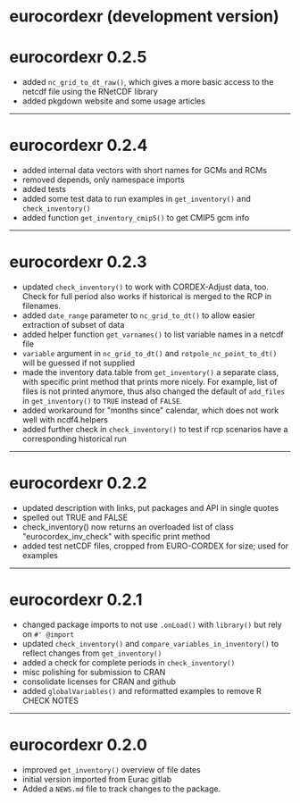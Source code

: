 # eurocordexr (development version)

# eurocordexr 0.2.5

- added `nc_grid_to_dt_raw()`, which gives a more basic access to the netcdf file using the RNetCDF library
- added pkgdown website and some usage articles

---

# eurocordexr 0.2.4

- added internal data vectors with short names for GCMs and RCMs
- removed depends, only namespace imports
- added tests
- added some test data to run examples in `get_inventory()` and `check_inventory()`
- added function `get_inventory_cmip5()` to get CMIP5 gcm info

---

# eurocordexr 0.2.3

- updated `check_inventory()` to work with CORDEX-Adjust data, too. Check for full period also works if historical is merged to the RCP in filenames.
- added `date_range` parameter to `nc_grid_to_dt()` to allow easier extraction of subset of data
- added helper function `get_varnames()` to list variable names in a netcdf file 
- `variable` argument in `nc_grid_to_dt()` and `rotpole_nc_point_to_dt()` will be guessed if not supplied 
- made the inventory data.table from `get_inventory()` a separate class, with specific print method that prints more nicely. For example, list of files is not printed anymore, thus also changed the default of `add_files` in `get_inventory()` to `TRUE` instead of `FALSE`.
- added workaround for "months since" calendar, which does not work well with ncdf4.helpers
- added further check in `check_inventory()` to test if rcp scenarios have a corresponding historical run

---

# eurocordexr 0.2.2

- updated description with links, put packages and API in single quotes
- spelled out TRUE and FALSE
- check_inventory() now returns an overloaded list of class "eurocordex_inv_check" with specific 
  print method
- added test netCDF files, cropped from EURO-CORDEX for size; used for examples

---

# eurocordexr 0.2.1

- changed package imports to not use `.onLoad()` with `library()` but rely on `#' @import`
- updated `check_inventory()` and `compare_variables_in_inventory()` to reflect changes from `get_inventory()`
- added a check for complete periods in `check_inventory()`
- misc polishing for submission to CRAN
- consolidate licenses for CRAN and github
- added `globalVariables()` and reformatted examples to remove R CHECK NOTES

---

# eurocordexr 0.2.0

- improved `get_inventory()` overview of file dates
- initial version imported from Eurac gitlab
- Added a `NEWS.md` file to track changes to the package.
